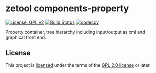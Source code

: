 # zetool components-property

[![License: GPL v2](https://img.shields.io/badge/license-GPL%20(%3E%3D%202)-blue.svg)][GPL 2.0 license]
[![Build Status](https://travis-ci.org/zetool/components-property.svg?branch=master)](https://travis-ci.org/zetool/components-property)
[![codecov](https://codecov.io/gh/zetool/components-property/branch/master/graph/badge.svg)](https://codecov.io/gh/zetool/components-property)

Property container, tree hierarchy including input/output as xml and graphical front end.

## License

This project is [licensed](LICENSE) under the terms of the [GPL 2.0 license] or later.

[GPL 2.0 license]: https://www.gnu.org/licenses/old-licenses/gpl-2.0.en.html
